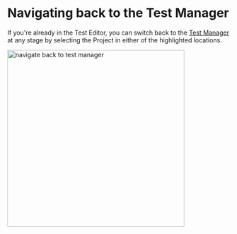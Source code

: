 # Navigating back to the Test Manager
If you're already in the Test Editor, you can switch back to the [Test Manager](Test-Manager.md) at any stage by selecting the Project in either of the highlighted locations.

<img src="navigate-to-tm.png" alt="navigate back to test manager" width="400"/>
